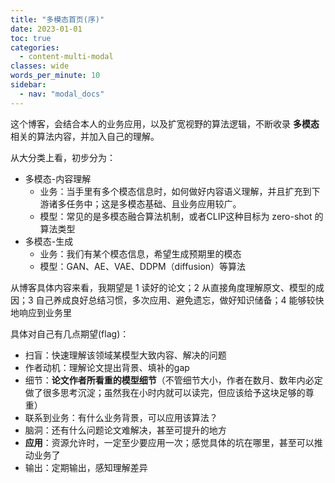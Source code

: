 ```yaml
---
title: "多模态首页(序)"
date: 2023-01-01
toc: true
categories:
  - content-multi-modal
classes: wide
words_per_minute: 10
sidebar:
  - nav: "modal_docs"
---
```


这个博客，会结合本人的业务应用，以及扩宽视野的算法逻辑，不断收录 **多模态** 相关的算法内容，并加入自己的理解。

从大分类上看，初步分为：
- 多模态-内容理解
  - 业务：当手里有多个模态信息时，如何做好内容语义理解，并且扩充到下游诸多任务中；这是多模态基础、且业务应用较广。
  - 模型：常见的是多模态融合算法机制，或者CLIP这种目标为 zero-shot 的算法类型
- 多模态-生成
  - 业务：我们有某个模态信息，希望生成预期里的模态
  - 模型：GAN、AE、VAE、DDPM（diffusion）等算法

从博客具体内容来看，我期望是 1 读好的论文；2 从直接角度理解原文、模型的成因；3 自己养成良好总结习惯，多次应用、避免遗忘，做好知识储备；4 能够较快地响应到业务里

具体对自己有几点期望(flag)：
- 扫盲：快速理解该领域某模型大致内容、解决的问题
- 作者动机：理解论文提出背景、填补的gap
- 细节：**论文作者所看重的模型细节**（不管细节大小，作者在数月、数年内必定做了很多思考沉淀；虽然我在小时内就可以读完，但应该给予这块足够的尊重）
- 联系到业务：有什么业务背景，可以应用该算法？
- 脑洞：还有什么问题论文难解决，甚至可提升的地方
- **应用**：资源允许时，一定至少要应用一次；感觉具体的坑在哪里，甚至可以推动业务了
- 输出：定期输出，感知理解差异
